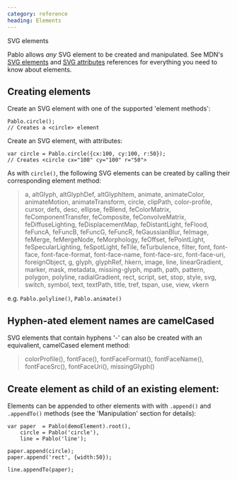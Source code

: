 ```yaml
--- 
category: reference
heading: Elements
---
```



SVG elements


Pablo allows _any_ SVG element to be created and manipulated. See MDN's [SVG elements][mdn-svg-el] and [SVG attributes][mdn-svg-attr] references for everything you need to know about elements.

[mdn-svg-el]: https://developer.mozilla.org/en/SVG/Element
[mdn-svg-attr]: https://developer.mozilla.org/en/SVG/Attribute


Creating elements
--

Create an SVG element with one of the supported 'element methods':

    Pablo.circle();
    // Creates a <circle> element


Create an SVG element, with attributes:

    var circle = Pablo.circle({cx:100, cy:100, r:50});
    // Creates <circle cx="100" cy="100" r="50">


As with `circle()`, the following SVG elements can be created by calling their corresponding element method:

> a, altGlyph, altGlyphDef, altGlyphItem, animate, animateColor, animateMotion, animateTransform, circle, clipPath, color-profile, cursor, defs, desc, ellipse, feBlend, feColorMatrix, feComponentTransfer, feComposite, feConvolveMatrix, feDiffuseLighting, feDisplacementMap, feDistantLight, feFlood, feFuncA, feFuncB, feFuncG, feFuncR, feGaussianBlur, feImage, feMerge, feMergeNode, feMorphology, feOffset, fePointLight, feSpecularLighting, feSpotLight, feTile, feTurbulence, filter, font, font-face, font-face-format, font-face-name, font-face-src, font-face-uri, foreignObject, g, glyph, glyphRef, hkern, image, line, linearGradient, marker, mask, metadata, missing-glyph, mpath, path, pattern, polygon, polyline, radialGradient, rect, script, set, stop, style, svg, switch, symbol, text, textPath, title, tref, tspan, use, view, vkern

e.g. `Pablo.polyline()`, `Pablo.animate()`


Hyphen-ated element names are camelCased
----

SVG elements that contain hyphens '-' can also be created with an equivalient, camelCased element method:

> colorProfile(), fontFace(), fontFaceFormat(), fontFaceName(), fontFaceSrc(), fontFaceUri(), missingGlyph()
    

Create element as child of an existing element:
--------

Elements can be appended to other elements with with `.append()` and `.appendTo()` methods (see the 'Manipulation' section for details):

    var paper  = Pablo(demoElement).root(),
        circle = Pablo('circle'),
        line = Pablo('line');
    
    paper.append(circle);
    paper.append('rect', {width:50});

    line.appendTo(paper);